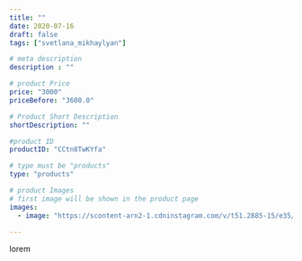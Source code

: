 ```yaml
---
title: ""
date: 2020-07-16
draft: false
tags: ["svetlana_mikhaylyan"]

# meta description
description : ""

# product Price
price: "3000"
priceBefore: "3600.0"

# Product Short Description
shortDescription: ""

#product ID
productID: "CCtn8TwKYfa"

# type must be "products"
type: "products"

# product Images
# first image will be shown in the product page
images:
  - image: "https://scontent-arn2-1.cdninstagram.com/v/t51.2885-15/e35/108633940_599155987674049_2119245624502833775_n.jpg?se=7&tp=1&_nc_ht=scontent-arn2-1.cdninstagram.com&_nc_cat=101&_nc_ohc=TndSiWcExJ0AX_A5ewf&oh=44c073e70d593da8c1faad5004a2dac7&oe=6074C7D8&ig_cache_key=MjM1NDcxMzg0ODM3NjI5NzQzNA%3D%3D.2"

---
```

lorem
